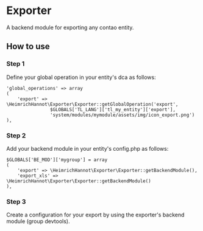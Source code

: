 # Exporter

A backend module for exporting any contao entity.

## How to use

### Step 1
Define your global operation in your entity's dca as follows:

```
'global_operations' => array
(
    'export' => \HeimrichHannot\Exporter\Exporter::getGlobalOperation('export',
                $GLOBALS['TL_LANG']['tl_my_entity']['export'],
                'system/modules/mymodule/assets/img/icon_export.png')
),
```

### Step 2
Add your backend module in your entity's config.php as follows:

```
$GLOBALS['BE_MOD']['mygroup'] = array
(
    'export' => \HeimrichHannot\Exporter\Exporter::getBackendModule(),
    'export_xls' => \HeimrichHannot\Exporter\Exporter::getBackendModule()
),
```

### Step 3
Create a configuration for your export by using the exporter's backend module (group devtools).